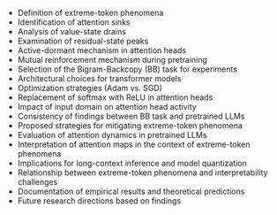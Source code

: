 - Definition of extreme-token phenomena
- Identification of attention sinks
- Analysis of value-state drains
- Examination of residual-state peaks
- Active-dormant mechanism in attention heads
- Mutual reinforcement mechanism during pretraining
- Selection of the Bigram-Backcopy (BB) task for experiments
- Architectural choices for transformer models
- Optimization strategies (Adam vs. SGD)
- Replacement of softmax with ReLU in attention heads
- Impact of input domain on attention head activity
- Consistency of findings between BB task and pretrained LLMs
- Proposed strategies for mitigating extreme-token phenomena
- Evaluation of attention dynamics in pretrained LLMs
- Interpretation of attention maps in the context of extreme-token phenomena
- Implications for long-context inference and model quantization
- Relationship between extreme-token phenomena and interpretability challenges
- Documentation of empirical results and theoretical predictions
- Future research directions based on findings